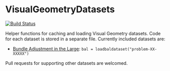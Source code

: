 # VisualGeometryDatasets

[![Build Status](https://github.com/ojwoodford/VisualGeometryDatasets.jl/actions/workflows/CI.yml/badge.svg?branch=main)](https://github.com/ojwoodford/VisualGeometryDatasets.jl/actions/workflows/CI.yml?query=branch%3Amain)

Helper functions for caching and loading Visual Geometry datasets. Code for each dataset is stored in a separate file. Currently included datasets are:
- [Bundle Adjustment in the Large](https://grail.cs.washington.edu/projects/bal/): `bal = loadbaldataset("problem-XX-XXXXX")`

Pull requests for supporting other datasets are welcomed.

